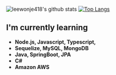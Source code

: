 ![leewonje418's github stats](https://github-readme-stats.vercel.app/api?username=leewonje418&count_private=true)
[![Top Langs](https://github-readme-stats.vercel.app/api/top-langs/?username=leewonje418&layout=compact)](https://github.com/anuraghazra/github-readme-stats)
<b><h2>I'm currently learning</h2>
  - Node.js, Javascript, Typescript, 
  - Sequelize, MySQL, MongoDB
  - Java, SpringBoot, JPA
  - C#
  - Amazon AWS
